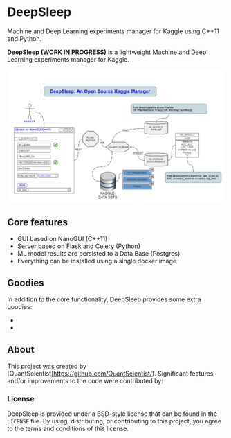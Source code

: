# DeepSleep
Machine and Deep Learning experiments manager for Kaggle using C++11 and Python. 


**DeepSleep (WORK IN PROGRESS)** is a lightweight Machine and Deep Learning experiments manager for Kaggle.

![DeepSleep Architecture](DEEPSLEEP.png)

## Core features
- GUI based on NanoGUI (C++11)
- Server based on Flask and Celery (Python)
- ML model results are persisted to a Data Base (Postgres)
- Everything can be installed using a single docker image

## Goodies
In addition to the core functionality, DeepSleep provides some extra goodies:

- 
- 

## About

This project was created by [QuantScientist]https://github.com/QuantScientist/).
Significant features and/or improvements to the code were contributed by:

### License

DeepSleep is provided under a BSD-style license that can be found in the
``LICENSE`` file. By using, distributing, or contributing to this project,
you agree to the terms and conditions of this license.
